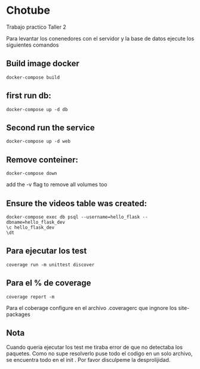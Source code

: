 # Chotube
Trabajo practico Taller 2

Para levantar los conenedores con el servidor y la base de datos ejecute los siguientes comandos

## Build image docker
```
docker-compose build
```

## first run db:
```
docker-compose up -d db
```

## Second run the service
```
docker-compose up -d web
```

## Remove conteiner:
```
docker-compose down
```
add the -v flag to remove all volumes too

## Ensure the videos table was created:
```
docker-compose exec db psql --username=hello_flask --dbname=hello_flask_dev
\c hello_flask_dev
\dt
```

## Para ejecutar los test
```
coverage run -m unittest discover
```


## Para el % de coverage
```
coverage report -m
```
Para el coberage configure en el archivo .coveragerc que ingnore los site-packages

## Nota

Cuando queria ejecutar los test me tiraba error de que no detectaba los paquetes.
Como no supe resolverlo puse todo el codigo en un solo archivo, se encuentra todo en el init . Por favor disculpeme la desprolijidad.
